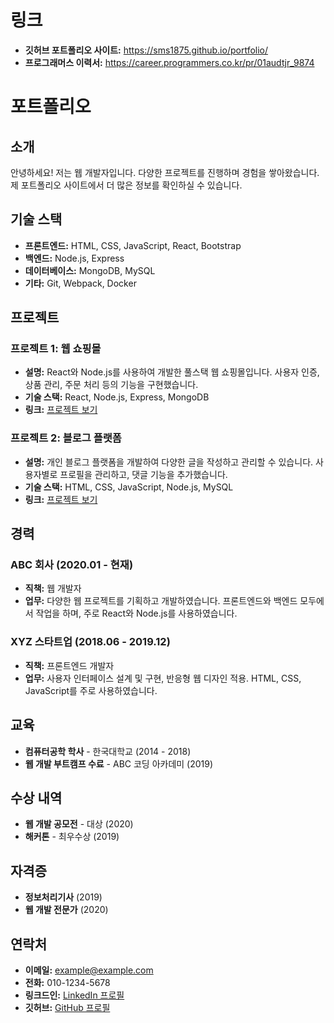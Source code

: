 # 링크
- **깃허브 포트폴리오 사이트:** <https://sms1875.github.io/portfolio/>
- **프로그래머스 이력서:** <https://career.programmers.co.kr/pr/01audtjr_9874>

# 포트폴리오

## 소개
안녕하세요! 저는 웹 개발자입니다. 다양한 프로젝트를 진행하며 경험을 쌓아왔습니다. 제 포트폴리오 사이트에서 더 많은 정보를 확인하실 수 있습니다.

## 기술 스택
- **프론트엔드:** HTML, CSS, JavaScript, React, Bootstrap
- **백엔드:** Node.js, Express
- **데이터베이스:** MongoDB, MySQL
- **기타:** Git, Webpack, Docker

## 프로젝트
### 프로젝트 1: 웹 쇼핑몰
- **설명:** React와 Node.js를 사용하여 개발한 풀스택 웹 쇼핑몰입니다. 사용자 인증, 상품 관리, 주문 처리 등의 기능을 구현했습니다.
- **기술 스택:** React, Node.js, Express, MongoDB
- **링크:** [프로젝트 보기](https://github.com/username/project1)

### 프로젝트 2: 블로그 플랫폼
- **설명:** 개인 블로그 플랫폼을 개발하여 다양한 글을 작성하고 관리할 수 있습니다. 사용자별로 프로필을 관리하고, 댓글 기능을 추가했습니다.
- **기술 스택:** HTML, CSS, JavaScript, Node.js, MySQL
- **링크:** [프로젝트 보기](https://github.com/username/project2)

## 경력
### ABC 회사 (2020.01 - 현재)
- **직책:** 웹 개발자
- **업무:** 다양한 웹 프로젝트를 기획하고 개발하였습니다. 프론트엔드와 백엔드 모두에서 작업을 하며, 주로 React와 Node.js를 사용하였습니다.

### XYZ 스타트업 (2018.06 - 2019.12)
- **직책:** 프론트엔드 개발자
- **업무:** 사용자 인터페이스 설계 및 구현, 반응형 웹 디자인 적용. HTML, CSS, JavaScript를 주로 사용하였습니다.

## 교육
- **컴퓨터공학 학사** - 한국대학교 (2014 - 2018)
- **웹 개발 부트캠프 수료** - ABC 코딩 아카데미 (2019)

## 수상 내역
- **웹 개발 공모전** - 대상 (2020)
- **해커톤** - 최우수상 (2019)

## 자격증
- **정보처리기사** (2019)
- **웹 개발 전문가** (2020)

## 연락처
- **이메일:** example@example.com
- **전화:** 010-1234-5678
- **링크드인:** [LinkedIn 프로필](https://www.linkedin.com/in/username/)
- **깃허브:** [GitHub 프로필](https://github.com/username)
